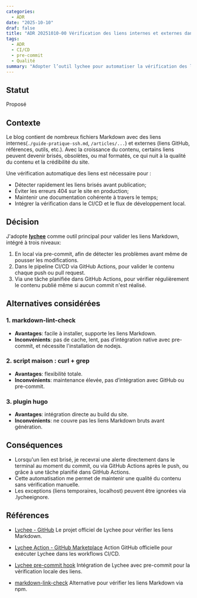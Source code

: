 ```yaml
---
categories:
  - ADR
date: "2025-10-10"
draf: false
title: "ADR 20251010-00 Vérification des liens internes et externes dans le blog"
tags:
  - ADR
  - CI/CD
  - pre-commit
  - Qualité
summary: "Adopter l’outil lychee pour automatiser la vérification des liens Markdown dans le blog, à la fois via pre-commit en local, GitHub Actions, et une tâche planifiée hebdomadaire."
---
```


## Statut

Proposé

## Contexte

Le blog contient de nombreux fichiers Markdown avec des liens internes(`./guide-pratique-ssh.md`, `/articles/...`) et externes (liens GitHub, références, outils, etc.).
Avec la croissance du contenu, certains liens peuvent devenir brisés, obsolètes, ou mal formatés, ce qui nuit à la qualité du contenu et la crédibilité du site.

Une vérification automatique des liens est nécessaire pour :

- Détecter rapidement les liens brisés avant publication;
- Éviter les erreurs 404 sur le site en production;
- Maintenir une documentation cohérente à travers le temps;
- Intégrer la vérification dans le CI/CD et le flux de développement local.

## Décision

J'adopte **[lychee](https://github.com/lycheeverse/lychee)** comme outil principal pour valider les liens Markdown, intégré à trois niveaux:

1. En local via pre-commit, afin de détecter les problèmes avant même de pousser les modifications.
2. Dans le pipeline CI/CD via GitHub Actions, pour valider le contenu chaque push ou pull request.
3. Via une tâche planifiée dans GitHub Actions, pour vérifier régulièrement le contenu publié même si aucun commit n'est réalisé.

## Alternatives considérées

### 1. markdown-lint-check

- **Avantages**: facile à installer, supporte les liens Markdown.
- **Inconvénients**: pas de cache, lent, pas d’intégration native avec pre-commit, et nécessite l'installation de nodejs.

### 2. script maison : curl + grep

- **Avantages**: flexibilité totale.
- **Inconvénients**: maintenance élevée, pas d’intégration avec GitHub ou pre-commit.

### 3. plugin hugo

- **Avantages**: intégration directe au build du site.
- **Inconvénients**: ne couvre pas les liens Markdown bruts avant génération.

## Conséquences

- Lorsqu'un lien est brisé, je recevrai une alerte directement dans le terminal au moment du commit, ou via GitHub Actions après le push, ou grâce à une tâche planifié dans GitHub Actions.
- Cette automatisation me permet de maintenir une qualité du contenu sans vérification manuelle.
- Les exceptions (liens temporaires, localhost) peuvent être ignorées via .lycheeignore.

## Références

- [Lychee - GitHub](https://github.com/lycheeverse/lychee)
  Le projet officiel de Lychee pour vérifier les liens Markdown.

- [Lychee Action - GitHub Marketplace](https://github.com/lycheeverse/lychee-action)
  Action GitHub officielle pour exécuter Lychee dans les workflows CI/CD.

- [Lychee pre-commit hook](https://github.com/lycheeverse/lychee/blob/master/PRE_COMMIT.md)
  Intégration de Lychee avec pre-commit pour la vérification locale des liens.

- [markdown-link-check](https://github.com/tcort/markdown-link-check)
  Alternative pour vérifier les liens Markdown via npm.
